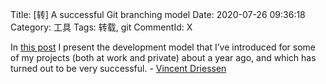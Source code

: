 Title: [转] A successful Git branching model
Date: 2020-07-26 09:36:18
Category: 工具
Tags: 转载, git
CommentId: X


<!-- PELICAN_END_SUMMARY -->

In [this post](https://nvie.com/posts/a-successful-git-branching-model/) I present the development model that I’ve introduced for some of my projects (both at work and private) about a year ago, and which has turned out to be very successful. - [Vincent Driessen](https://nvie.com/about/)
